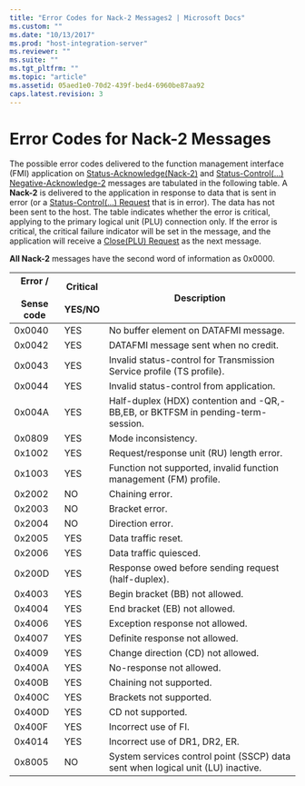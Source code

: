 ```yaml
---
title: "Error Codes for Nack-2 Messages2 | Microsoft Docs"
ms.custom: ""
ms.date: "10/13/2017"
ms.prod: "host-integration-server"
ms.reviewer: ""
ms.suite: ""
ms.tgt_pltfrm: ""
ms.topic: "article"
ms.assetid: 05aed1e0-70d2-439f-bed4-6960be87aa92
caps.latest.revision: 3
---
```

# Error Codes for Nack-2 Messages
The possible error codes delivered to the function management interface (FMI) application on [Status-Acknowledge(Nack-2)](../Topic/Status-Acknowledge\(Nack-2\)1.md) and [Status-Control(...) Negative-Acknowledge-2](../Topic/Status-Control\(...\)%20Negative-Acknowledge-22.md) messages are tabulated in the following table. A **Nack-2** is delivered to the application in response to data that is sent in error (or a [Status-Control(...) Request](../Topic/Status-Control\(...\)%20Request1.md) that is in error). The data has not been sent to the host. The table indicates whether the error is critical, applying to the primary logical unit (PLU) connection only. If the error is critical, the critical failure indicator will be set in the message, and the application will receive a [Close(PLU) Request](../Topic/Close\(PLU\)%20Request1.md) as the next message.  
  
 **All Nack-2** messages have the second word of information as 0x0000.  
  
|Error /<br /><br /> Sense code|Critical<br /><br /> YES/NO|Description|  
|-----------------------------|--------------------------|-----------------|  
|0x0040|YES|No buffer element on DATAFMI message.|  
|0x0042|YES|DATAFMI message sent when no credit.|  
|0x0043|YES|Invalid status-control for Transmission Service profile (TS profile).|  
|0x0044|YES|Invalid status-control from application.|  
|0x004A|YES|Half-duplex (HDX) contention and -QR,-BB,EB, or BKTFSM in pending-term-session.|  
|0x0809|YES|Mode inconsistency.|  
|0x1002|YES|Request/response unit (RU) length error.|  
|0x1003|YES|Function not supported, invalid function management (FM) profile.|  
|0x2002|NO|Chaining error.|  
|0x2003|NO|Bracket error.|  
|0x2004|NO|Direction error.|  
|0x2005|YES|Data traffic reset.|  
|0x2006|YES|Data traffic quiesced.|  
|0x200D|YES|Response owed before sending request (half-duplex).|  
|0x4003|YES|Begin bracket (BB) not allowed.|  
|0x4004|YES|End bracket (EB) not allowed.|  
|0x4006|YES|Exception response not allowed.|  
|0x4007|YES|Definite response not allowed.|  
|0x4009|YES|Change direction (CD) not allowed.|  
|0x400A|YES|No-response not allowed.|  
|0x400B|YES|Chaining not supported.|  
|0x400C|YES|Brackets not supported.|  
|0x400D|YES|CD not supported.|  
|0x400F|YES|Incorrect use of FI.|  
|0x4014|YES|Incorrect use of DR1, DR2, ER.|  
|0x8005|NO|System services control point (SSCP) data sent when logical unit (LU) inactive.|
